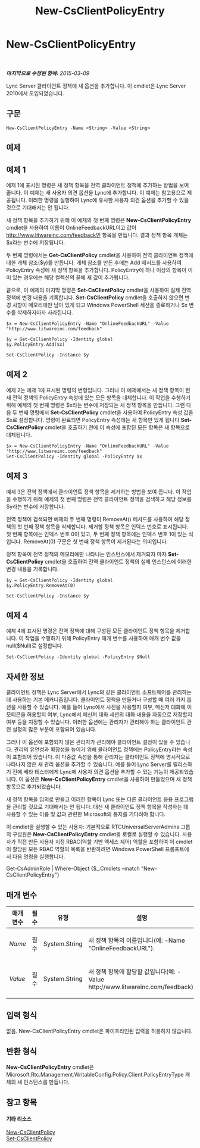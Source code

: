 ﻿---
title: New-CsClientPolicyEntry
TOCTitle: New-CsClientPolicyEntry
ms:assetid: e975d048-4911-4ae6-9446-2a6363726a4a
ms:mtpsurl: https://technet.microsoft.com/ko-kr/library/Gg399046(v=OCS.15)
ms:contentKeyID: 49305397
ms.date: 08/24/2015
mtps_version: v=OCS.15
ms.translationtype: HT
---

# New-CsClientPolicyEntry

 

_**마지막으로 수정된 항목:** 2015-03-09_

Lync Server 클라이언트 정책에 새 옵션을 추가합니다. 이 cmdlet은 Lync Server 2010에서 도입되었습니다.

## 구문

    New-CsClientPolicyEntry -Name <String> -Value <String>

## 예제

## 예제 1

예제 1에 표시된 명령은 새 정책 항목을 전역 클라이언트 정책에 추가하는 방법을 보여 줍니다. 이 예제는 새 사용자 의견 옵션을 Lync에 추가합니다. 이 예제는 참고용으로 제공됩니다. 이러한 명령을 실행하여 Lync에 유사한 사용자 의견 옵션을 추가할 수 있을 것으로 기대해서는 안 됩니다.

새 정책 항목을 추가하기 위해 이 예제의 첫 번째 명령은 **New-CsClientPolicyEntry** cmdlet을 사용하여 이름이 OnlineFeedbackURL이고 값이 http://www.litwareinc.com/feedback인 항목을 만듭니다. 결과 정책 항목 개체는 $x라는 변수에 저장됩니다.

두 번째 명령에서는 **Get-CsClientPolicy** cmdlet을 사용하여 전역 클라이언트 정책에 대한 개체 참조($y)를 만듭니다. 개체 참조를 만든 후에는 Add 메서드를 사용하여 PolicyEntry 속성에 새 정책 항목을 추가합니다. PolicyEntry에 하나 이상의 항목이 이미 있는 경우에는 해당 컬렉션의 끝에 새 값이 추가됩니다.

끝으로, 이 예제의 마지막 명령은 **Set-CsClientPolicy** cmdlet을 사용하여 실제 전역 정책에 변경 내용을 기록합니다. **Set-CsClientPolicy** cmdlet을 호출하지 않으면 변경 사항이 메모리에만 남아 있게 되고 Windows PowerShell 세션을 종료하거나 $x 변수를 삭제하자마자 사라집니다.

    $x = New-CsClientPolicyEntry -Name "OnlineFeedbackURL" -Value "http://www.litwareinc.com/feedback"
    
    $y = Get-CsClientPolicy -Identity global
    $y.PolicyEntry.Add($x)
    
    Set-CsClientPolicy -Instance $y

## 예제 2

예제 2는 예제 1에 표시된 명령의 변형입니다. 그러나 이 예제에서는 새 정책 항목이 현재 전역 정책의 PolicyEntry 속성에 있는 모든 항목을 대체합니다. 이 작업을 수행하기 위해 예제의 첫 번째 명령은 $x라는 변수에 저장되는 새 정책 항목을 만듭니다. 그런 다음 두 번째 명령에서 **Set-CsClientPolicy** cmdlet을 사용하여 PolicyEntry 속성 값을 $x로 설정합니다. 명령이 완료되면 PolicyEntry 속성에는 새 항목만 있게 됩니다 **Set-CsClientPolicy** cmdlet을 호출하기 전에 이 속성에 포함된 모든 항목은 새 항목으로 대체됩니다.

    $x = New-CsClientPolicyEntry -Name "OnlineFeedbackURL" -Value "http://www.litwareinc.com/feedback"
    Set-CsClientPolicy -Identity global -PolicyEntry $x

## 예제 3

예제 3은 전역 정책에서 클라이언트 정책 항목을 제거하는 방법을 보여 줍니다. 이 작업을 수행하기 위해 예제의 첫 번째 명령은 전역 클라이언트 정책을 검색하고 해당 정보를 $y라는 변수에 저장합니다.

전역 정책이 검색되면 예제의 두 번째 명령이 RemoveAt() 메서드를 사용하여 해당 정책의 첫 번째 정책 항목을 삭제합니다. 제거할 정책 항목은 인덱스 번호로 표시됩니다. 첫 번째 항목에는 인덱스 번호 0이 있고, 두 번째 정책 항목에는 인덱스 번호 1이 있는 식입니다. RemoveAt(0) 구문은 첫 번째 정책 항목이 제거된다는 의미입니다.

정책 항목이 전역 정책의 메모리에만 나타나는 인스턴스에서 제거되자 마자 **Set-CsClientPolicy** cmdlet을 호출하여 전역 클라이언트 정책의 실제 인스턴스에 이러한 변경 내용을 기록합니다.

    $y = Get-CsClientPolicy -Identity global
    $y.PolicyEntry.RemoveAt(0)
    
    Set-CsClientPolicy -Instance $y 

## 예제 4

예제 4에 표시된 명령은 전역 정책에 대해 구성된 모든 클라이언트 정책 항목을 제거합니다. 이 작업을 수행하기 위해 PolicyEntry 매개 변수를 사용하여 매개 변수 값을 null($Null)로 설정합니다.

    Set-CsClientPolicy -Identity global -PolicyEntry $Null

## 자세한 정보

클라이언트 정책은 Lync Server에서 Lync와 같은 클라이언트 소프트웨어를 관리하는 데 사용하는 기본 메커니즘입니다. 클라이언트 정책을 만들거나 구성할 때 여러 가지 옵션을 사용할 수 있습니다. 예를 들어 Lync에서 사진을 사용할지 여부, 메신저 대화에 이모티콘을 허용할지 여부, Lync에서 메신저 대화 세션의 대화 내용을 자동으로 저장할지 여부 등을 지정할 수 있습니다. 이러한 옵션에는 관리자가 관리해야 하는 클라이언트 관련 설정의 많은 부분이 포함되어 있습니다.

그러나 이 옵션에 포함되지 않은 관리자가 관리해야 클라이언트 설정이 있을 수 있습니다. 관리의 유연성과 확장성을 높이기 위해 클라이언트 정책에는 PolicyEntry라는 속성이 포함되어 있습니다. 이 다중값 속성을 통해 관리자는 클라이언트 정책에 명시적으로 나타나지 않은 새 관리 옵션을 추가할 수 있습니다. 예를 들어 Lync Server를 릴리스하기 전에 베타 테스터에게 Lync에 사용자 의견 옵션을 추가할 수 있는 기능이 제공되었습니다. 이 옵션은 **New-CsClientPolicyEntry** cmdlet을 사용하여 만들었으며 새 정책 항목으로 추가되었습니다.

새 정책 항목을 임의로 만들고 이러한 항목이 Lync 또는 다른 클라이언트 응용 프로그램을 관리할 것으로 기대해서는 안 됩니다. 대신 새 클라이언트 정책 항목을 작성하는 데 사용할 수 있는 이름 및 값과 관련한 Microsoft의 통지를 기다려야 합니다.

이 cmdlet을 실행할 수 있는 사용자: 기본적으로 RTCUniversalServerAdmins 그룹의 구성원은 **New-CsClientPolicyEntry** cmdlet을 로컬로 실행할 수 있습니다. 사용자가 직접 만든 사용자 지정 RBAC(역할 기반 액세스 제어) 역할을 포함하여 이 cmdlet이 할당된 모든 RBAC 역할의 목록을 반환하려면 Windows PowerShell 프롬프트에서 다음 명령을 실행합니다.

Get-CsAdminRole | Where-Object {$\_.Cmdlets –match "New-CsClientPolicyEntry"}

## 매개 변수


<table>
<colgroup>
<col style="width: 25%" />
<col style="width: 25%" />
<col style="width: 25%" />
<col style="width: 25%" />
</colgroup>
<thead>
<tr class="header">
<th>매개 변수</th>
<th>필수</th>
<th>유형</th>
<th>설명</th>
</tr>
</thead>
<tbody>
<tr class="odd">
<td><p><em>Name</em></p></td>
<td><p>필수</p></td>
<td><p>System.String</p></td>
<td><p>새 정책 항목의 이름입니다(예: -Name &quot;OnlineFeedbackURL&quot;).</p></td>
</tr>
<tr class="even">
<td><p><em>Value</em></p></td>
<td><p>필수</p></td>
<td><p>System.String</p></td>
<td><p>새 정책 항목에 할당할 값입니다(예: -Value http://www.litwareinc.com/feedback).</p></td>
</tr>
</tbody>
</table>


## 입력 형식

없음. New-CsClientPolicyEntry cmdlet은 파이프라인된 입력을 허용하지 않습니다.

## 반환 형식

**New-CsClientPolicyEntry** cmdlet은 Microsoft.Rtc.Management.WritableConfig.Policy.Client.PolicyEntryType 개체의 새 인스턴스를 만듭니다.

## 참고 항목

#### 기타 리소스

[New-CsClientPolicy](new-csclientpolicy.md)  
[Set-CsClientPolicy](set-csclientpolicy.md)

